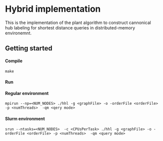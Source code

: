 # Hybrid implementation #
This is the implementation of the plant algorithm to construct cannonical hub labeling for shortest distance queries in distributed-memory environemnt. 
## Getting started ##

#### Compile ####
```
make
```
#### Run ####
#### Regular environment ####
```
mpirun --np=<NUM_NODES> ./hhl -g <graphFile> -o -orderFile <orderFile> -p <numThreads>  -qm <qery mode>
```
#### Slurm environment ####
```
srun --ntasks=<NUM_NODES>  -c <CPUsPerTask> ./hhl -g <graphFile> -o -orderFile <orderFile> -p <numThreads>  -qm <query mode>
```
